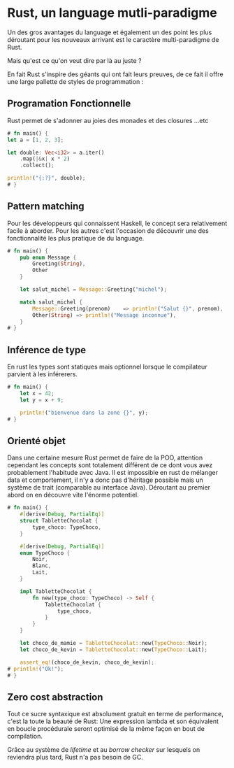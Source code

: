 # Rust, un language mutli-paradigme

Un des gros avantages du language et également un des point les plus déroutant pour les nouveaux arrivant est le caractère multi-paradigme de Rust. 

Mais qu'est ce qu'on veut dire par là au juste ? 

En fait Rust s'inspire des géants qui ont fait leurs preuves, de ce fait il offre une large pallette de styles de programmation : 


## Programation Fonctionnelle

Rust permet de s'adonner au joies des monades et des closures ...etc

```rust
# fn main() {
let a = [1, 2, 3];

let double: Vec<i32> = a.iter()
    .map(|&x| x * 2)
    .collect();

println!("{:?}", double);
# }
```
## Pattern matching

Pour les développeurs qui connaissent Haskell, le concept sera relativement facile à aborder. Pour les autres c'est l'occasion de découvrir une des fonctionnalité les plus pratique de du language.

```rust
# fn main() {
    pub enum Message {
        Greeting(String),
        Other
    }

    let salut_michel = Message::Greeting("michel");

    match salut_michel {
        Message::Greeting(prenom)    => println!("Salut {}", prenom),
        Other(String) => println!("Message inconnue"),
    }
# }
```

## Inférence de type

En rust les types sont statiques mais optionnel lorsque le compilateur parvient à les inférerers. 

```rust
# fn main() {
    let x = 42; 
    let y = x + 9;

    println!("bienvenue dans la zone {}", y);
# }
```

## Orienté objet 

Dans une certaine mesure Rust permet de faire de la POO, attention cependant les concepts sont totalement différent de ce dont vous avez probablement l'habitude avec Java. 
Il est impossible en rust de mélanger data et comportement, il n'y a donc pas d'héritage possible mais un système de trait (comparable au interface Java). 
Déroutant au premier abord on en découvre vite l'énorme potentiel.  

```rust 
# fn main() {
    #[derive(Debug, PartialEq)]
    struct TabletteChocolat {
        type_choco: TypeChoco, 
    }

    #[derive(Debug, PartialEq)]
    enum TypeChoco {
        Noir,
        Blanc,
        Lait,
    }

    impl TabletteChocolat {
        fn new(type_choco: TypeChoco) -> Self {
            TabletteChocolat {
                type_choco,
            }
        }
    }

    let choco_de_mamie = TabletteChocolat::new(TypeChoco::Noir);
    let choco_de_kevin = TabletteChocolat::new(TypeChoco::Lait);

    assert_eq!(choco_de_kevin, choco_de_kevin); 
# println!("Ok!");
# }
```

## Zero cost abstraction

Tout ce sucre syntaxique est absolument gratuit en terme de performance, c'est la toute la beauté de Rust: Une expression lambda et son équivalent en boucle procédurale seront optimisé de la même façon en bout de compilation. 

Grâce au système de *lifetime* et au *borrow checker* sur lesquels on reviendra plus tard, Rust n'a pas besoin de GC.


